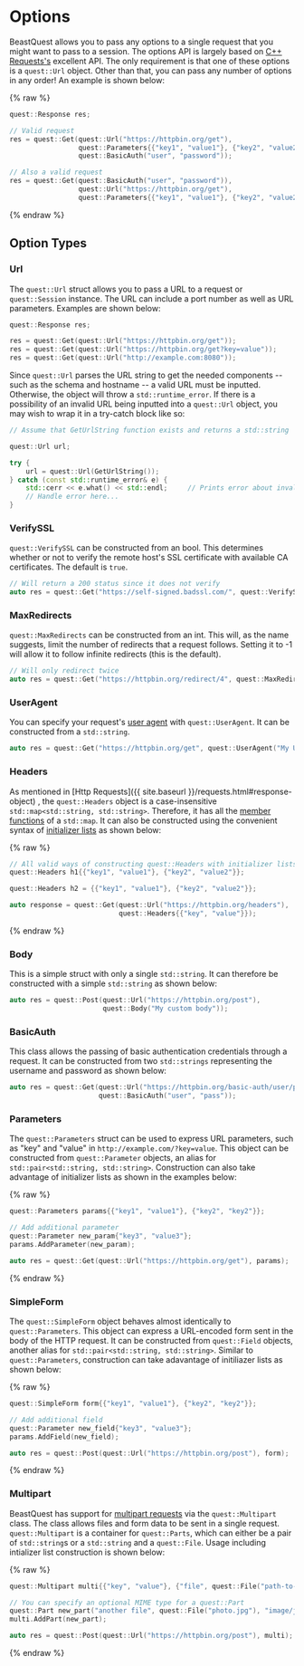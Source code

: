 # Options

BeastQuest allows you to pass any options to a single request that you might
want to pass to a session. The options API is largely based on [C++ Requests's](https://github.com/whoshuu/cpr)
excellent API. The only requirement is that one of these options is a
`quest::Url` object. Other than that, you can pass any number of options in any
order! An example is shown below:

{% raw %}

```c++
quest::Response res;

// Valid request
res = quest::Get(quest::Url("https://httpbin.org/get"),
                 quest::Parameters{{"key1", "value1"}, {"key2", "value2"}},
                 quest::BasicAuth("user", "password"));

// Also a valid request
res = quest::Get(quest::BasicAuth("user", "password")),
                 quest::Url("https://httpbin.org/get"),
                 quest::Parameters{{"key1", "value1"}, {"key2", "value2"}};
```

{% endraw %}

## Option Types

### Url

The `quest::Url` struct allows you to pass a URL to a request or
`quest::Session` instance. The URL can include a port number as well as URL
parameters. Examples are shown below:

```c++
quest::Response res;

res = quest::Get(quest::Url("https://httpbin.org/get"));
res = quest::Get(quest::Url("https://httpbin.org/get?key=value"));
res = quest::Get(quest::Url("http://example.com:8080"));
```

Since `quest::Url` parses the URL string to get the needed components -- such as
the schema and hostname -- a valid URL must be inputted. Otherwise, the object
will throw a `std::runtime_error`. If there is a possibility of an invalid URL
being inputted into a `quest::Url` object, you may wish to wrap it in a
try-catch block like so:

```c++
// Assume that GetUrlString function exists and returns a std::string

quest::Url url;

try {
    url = quest::Url(GetUrlString());
} catch (const std::runtime_error& e) {
    std::cerr << e.what() << std::endl;     // Prints error about invalid URL
    // Handle error here...
}
```

### VerifySSL

`quest::VerifySSL` can be constructed from an bool. This determines whether or
not to verify the remote host's SSL certificate with available CA certificates.
The default is `true`.

```c++
// Will return a 200 status since it does not verify
auto res = quest::Get("https://self-signed.badssl.com/", quest::VerifySSL(false));
```

### MaxRedirects

`quest::MaxRedirects` can be constructed from an int. This will, as the name suggests, limit the number of redirects that a request follows. Setting it to -1 will allow it to
follow infinite redirects (this is the default).

```c++
// Will only redirect twice
auto res = quest::Get("https://httpbin.org/redirect/4", quest::MaxRedirects(2));
```

### UserAgent

You can specify your request's [user agent](https://developer.mozilla.org/en-US/docs/Web/HTTP/Headers/User-Agent)
with `quest::UserAgent`. It can be constructed from a
`std::string`.

```c++
auto res = quest::Get("https://httpbin.org/get", quest::UserAgent("My User Agent"));
```

### Headers

As mentioned in [Http Requests]({{ site.baseurl }}/requests.html#response-object)
, the `quest::Headers` object is a case-insensitive `std::map<std::string, std::string>`.
Therefore, it has all the [member functions](http://en.cppreference.com/w/cpp/container/map)
of a `std::map`. It can also be constructed using the convenient syntax of
[initializer lists](http://en.cppreference.com/w/cpp/utility/initializer_list)
as shown below:

{% raw %}

```c++
// All valid ways of constructing quest::Headers with initializer lists
quest::Headers h1{{"key1", "value1"}, {"key2", "value2"}};

quest::Headers h2 = {{"key1", "value1"}, {"key2", "value2"}};

auto response = quest::Get(quest::Url("https://httpbin.org/headers"),
                           quest::Headers{{"key", "value"}});
```

{% endraw %}

### Body

This is a simple struct with only a single `std::string`. It can therefore be
constructed with a simple `std::string` as shown below:

```c++
auto res = quest::Post(quest::Url("https://httpbin.org/post"),
                       quest::Body("My custom body"));
```

### BasicAuth

This class allows the passing of basic authentication credentials through a
request. It can be constructed from two `std::strings` representing the username
and password as shown below:

```c++
auto res = quest::Get(quest::Url("https://httpbin.org/basic-auth/user/pass"),
                      quest::BasicAuth("user", "pass"));
```

### Parameters

The `quest::Parameters` struct can be used to express URL parameters, such as
"key" and "value" in `http://example.com/?key=value`. This object can be
constructed from `quest::Parameter` objects, an alias for `std::pair<std::string, std::string>`.
Construction can also take advantage of initializer lists as shown in the
examples below:

{% raw %}

```c++
quest::Parameters params{{"key1", "value1"}, {"key2", "key2"}};

// Add additional parameter
quest::Parameter new_param{"key3", "value3"};
params.AddParameter(new_param);

auto res = quest::Get(quest::Url("https://httpbin.org/get"), params);
```

{% endraw %}

### SimpleForm

The `quest::SimpleForm` object behaves almost identically to
`quest::Parameters`. This object can express a URL-encoded form sent in the body
of the HTTP request. It can be constructed from `quest::Field` objects, another
alias for `std::pair<std::string, std::string>`. Similar to `quest::Parameters`,
construction can take adavantage of initiliazer lists as shown below:

{% raw %}

```c++
quest::SimpleForm form{{"key1", "value1"}, {"key2", "key2"}};

// Add additional field
quest::Parameter new_field{"key3", "value3"};
params.AddField(new_field);

auto res = quest::Post(quest::Url("https://httpbin.org/post"), form);
```

{% endraw %}

### Multipart

BeastQuest has support for [multipart requests](https://www.w3.org/Protocols/rfc1341/7_2_Multipart.html)
via the `quest::Multipart` class. The class allows files and form data to be
sent in a single request. `quest::Multipart` is a container for `quest::Parts`,
which can either be a pair of `std::string`s or a `std::string` and a
`quest::File`. Usage including intializer list construction is shown below:

{% raw %}

```c++
quest::Multipart multi{{"key", "value"}, {"file", quest::File("path-to-file")}};

// You can specify an optional MIME type for a quest::Part
quest::Part new_part("another file", quest::File("photo.jpg"), "image/jpeg");
multi.AddPart(new_part);

auto res = quest::Post(quest::Url("https://httpbin.org/post"), multi);
```

{% endraw %}

